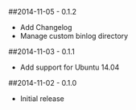 ##2014-11-05 - 0.1.2
- Add Changelog
- Manage custom binlog directory

##2014-11-03 - 0.1.1
- Add support for Ubuntu 14.04

##2014-11-02 - 0.1.0
- Initial release
